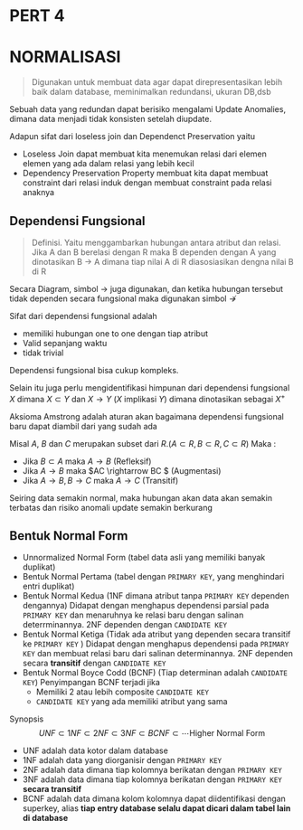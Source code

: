 # PERT 4

# NORMALISASI

 > 
 > Digunakan untuk membuat data agar dapat direpresentasikan lebih baik dalam database, meminimalkan redundansi, ukuran DB,dsb

Sebuah data yang redundan dapat berisiko mengalami Update Anomalies, dimana data menjadi tidak konsisten setelah diupdate. 

Adapun sifat dari loseless join dan Dependenct Preservation yaitu

* Loseless Join dapat membuat kita menemukan relasi dari elemen elemen yang ada dalam relasi yang lebih kecil
* Dependency Preservation Property membuat kita dapat membuat constraint dari relasi induk dengan membuat constraint pada relasi anaknya

## Dependensi Fungsional

 > 
 > Definisi. Yaitu menggambarkan hubungan antara atribut dan relasi. Jika A dan B berelasi dengan R maka B dependen dengan A yang dinotasikan B $\rightarrow$ A dimana tiap nilai A di R diasosiasikan dengna nilai B di R

Secara Diagram, simbol $\rightarrow$ juga digunakan, dan ketika hubungan tersebut tidak dependen secara fungsional maka digunakan simbol $\not\rightarrow$ 

Sifat dari dependensi fungsional adalah 

* memiliki hubungan one to one dengan tiap atribut
* Valid sepanjang waktu
* tidak trivial

Dependensi fungsional bisa cukup kompleks.

Selain itu juga perlu mengidentifikasi himpunan dari dependensi fungsional $X$ dimana $X \subset Y$ dan $X \rightarrow Y$ ($X$ implikasi $Y$) dimana dinotasikan sebagai $X^+$

Aksioma Amstrong adalah aturan akan bagaimana dependensi fungsional baru dapat diambil dari yang sudah ada

Misal $A$, $B$ dan $C$ merupakan subset dari $R$.($A \subset R, B \subset R, C \subset R$)  Maka :

* Jika $B \subset A$ maka $A \rightarrow B$ (Refleksif)
* Jika $A \rightarrow B$ maka $AC \rightarrow BC $ (Augmentasi)
* Jika $A \rightarrow B, B \rightarrow C$ maka $A \rightarrow C$ (Transitif)

Seiring data semakin normal, maka hubungan akan data akan semakin terbatas dan risiko anomali update semakin berkurang

## Bentuk Normal Form

* Unnormalized Normal Form (tabel data asli yang memiliki banyak duplikat)
* Bentuk Normal Pertama (tabel dengan `PRIMARY KEY`, yang menghindari entri duplikat)
* Bentuk Normal Kedua (1NF dimana atribut tanpa `PRIMARY KEY` dependen dengannya)
  Didapat dengan menghapus dependensi parsial pada `PRIMARY KEY` dan menaruhnya ke relasi baru dengan salinan deterrminannya. 2NF dependen dengan `CANDIDATE KEY`
* Bentuk Normal Ketiga (Tidak ada atribut yang dependen secara transitif ke `PRIMARY KEY` )
  Didapat dengan menghapus dependensi pada `PRIMARY KEY` dan membuat relasi baru dari salinan determinannya.  2NF dependen secara **transitif** dengan `CANDIDATE KEY`
* Bentuk Normal Boyce Codd (BCNF) (Tiap determinan adalah  `CANDIDATE KEY`)
  Penyimpangan BCNF terjadi jika 
  * Memiliki 2 atau lebih composite `CANDIDATE KEY`
  * `CANDIDATE KEY` yang ada memiliki atribut yang sama

Synopsis 
$$
UNF \subset 1NF \subset 2NF \subset 3NF \subset BCNF \subset \cdots \text{Higher Normal Form}
$$

* UNF adalah data kotor dalam database
* 1NF adalah data yang diorganisir dengan `PRIMARY KEY`
* 2NF adalah data dimana tiap kolomnya berikatan dengan `PRIMARY KEY`
* 3NF adalah data dimana tiap kolomnya berikatan dengan `PRIMARY KEY` **secara transitif**
* BCNF adalah data dimana kolom kolomnya dapat diidentifikasi dengan superkey, alias **tiap entry database selalu dapat dicari dalam tabel lain di database**
